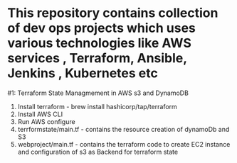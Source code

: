 # This repository contains collection of dev ops projects which uses various technologies like AWS services , Terraform, Ansible, Jenkins , Kubernetes etc

#1: Terraform State Managmement in AWS s3 and DynamoDB

1. Install terraform - brew install hashicorp/tap/terraform
2. Install AWS CLI
3. Run AWS configure
4. terrformstate/main.tf - contains the resource creation of dynamoDb and S3
5. webproject/main.tf - contains the terraform code to create EC2 instance and configuration of s3 as Backend for terraform state



